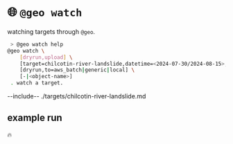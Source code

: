 # 🌐 `@geo watch`

watching targets through `@geo`.

```bash
 > @geo watch help
@geo watch \
	[dryrun,upload] \
	[target=chilcotin-river-landslide,datetime=<2024-07-30/2024-08-15>,lat=<51.83>,lon=<-122.78>] \
	[dryrun,to=aws_batch|generic|local] \
	[-|<object-name>]
 . watch a target.
```

--include-- ./targets/chilcotin-river-landslide.md

## example run

🔥